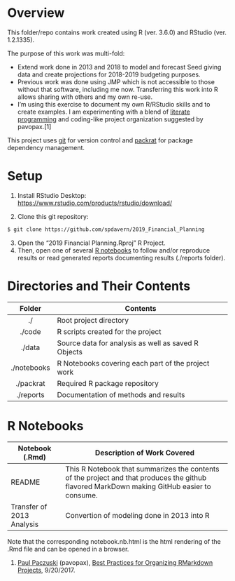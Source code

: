 # Overview

This folder/repo contains work created using R (ver. 3.6.0) and RStudio
(ver. 1.2.1335).

The purpose of this work was multi-fold:

  - Extend work done in 2013 and 2018 to model and forecast Seed giving
    data and create projections for 2018-2019 budgeting purposes.
  - Previous work was done using JMP which is not accessible to those
    without that software, including me now. Transferring this work into
    R allows sharing with others and my own re-use.
  - I’m using this exercise to document my own R/RStudio skills and to
    create examples. I am experimenting with a blend of [literate
    programming](https://en.wikipedia.org/wiki/Literate_programming) and
    coding-like project organization suggested by pavopax.\[1\]

This project uses [git](https://git-scm.com/) for version control and
[packrat](https://rstudio.github.io/packrat/) for package dependency
management.

# Setup

1.  Install RStudio Desktop:
    <https://www.rstudio.com/products/rstudio/download/>

2.  Clone this git repository:

<!-- end list -->

``` bash
$ git clone https://github.com/spdavern/2019_Financial_Planning
```

3.  Open the “2019 Financial Planning.Rproj” R Project.  
4.  Then, open one of several [R notebooks](#nb) to follow and/or
    reproduce results or read generated reports documenting results
    (./reports folder).

# Directories and Their Contents

|   Folder    | Contents                                            |
| :---------: | --------------------------------------------------- |
|     ./      | Root project directory                              |
|   ./code    | R scripts created for the project                   |
|   ./data    | Source data for analysis as well as saved R Objects |
| ./notebooks | R Notebooks covering each part of the project work  |
|  ./packrat  | Required R package repository                       |
|  ./reports  | Documentation of methods and results                |

# R Notebooks

| Notebook (.Rmd)           | Description of Work Covered                                                                                                                 |
| ------------------------- | ------------------------------------------------------------------------------------------------------------------------------------------- |
| README                    | This R Notebook that summarizes the contents of the project and that produces the github flavored MarkDown making GitHub easier to consume. |
| Transfer of 2013 Analysis | Convertion of modeling done in 2013 into R                                                                                                  |

Note that the corresponding notebook.nb.html is the html rendering of
the .Rmd file and can be opened in a browser.

1.  [Paul Paczuski](https://github.com/pavopax) (pavopax), [Best
    Practices for Organizing RMarkdown
    Projects](https://community.rstudio.com/t/best-practices-for-organizing-rmarkdown-projects/914/11),
    9/20/2017.
